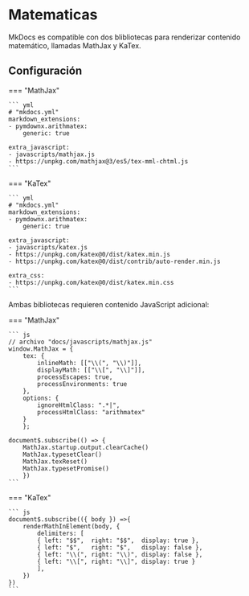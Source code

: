# Matematicas


MkDocs es compatible con dos blibliotecas para renderizar contenido matemático, llamadas MathJax y KaTex.



## Configuración



=== "MathJax"

    ``` yml
    # "mkdocs.yml"
    markdown_extensions:
    - pymdownx.arithmatex:
        generic: true

    extra_javascript:
    - javascripts/mathjax.js
    - https://unpkg.com/mathjax@3/es5/tex-mml-chtml.js
    ```




=== "KaTex"

    ``` yml 
    # "mkdocs.yml"
    markdown_extensions:
    - pymdownx.arithmatex:
        generic: true

    extra_javascript:
    - javascripts/katex.js
    - https://unpkg.com/katex@0/dist/katex.min.js
    - https://unpkg.com/katex@0/dist/contrib/auto-render.min.js

    extra_css:
    - https://unpkg.com/katex@0/dist/katex.min.css
    ```


Ambas bibliotecas requieren contenido JavaScript adicional:


=== "MathJax"

    ``` js
    // archivo "docs/javascripts/mathjax.js"
    window.MathJax = {
        tex: {
            inlineMath: [["\\(", "\\)"]],
            displayMath: [["\\[", "\\]"]],
            processEscapes: true,
            processEnvironments: true
        },
        options: {
            ignoreHtmlClass: ".*|",
            processHtmlClass: "arithmatex"
        }
        };

    document$.subscribe(() => { 
        MathJax.startup.output.clearCache()
        MathJax.typesetClear()
        MathJax.texReset()
        MathJax.typesetPromise()
        })
    ```




=== "KaTex"

    ``` js
    document$.subscribe(({ body }) =>{ 
        renderMathInElement(body, {
            delimiters: [
            { left: "$$",  right: "$$",  display: true },
            { left: "$",   right: "$",   display: false },
            { left: "\\(", right: "\\)", display: false },
            { left: "\\[", right: "\\]", display: true }
            ],
        })
    })
    ```